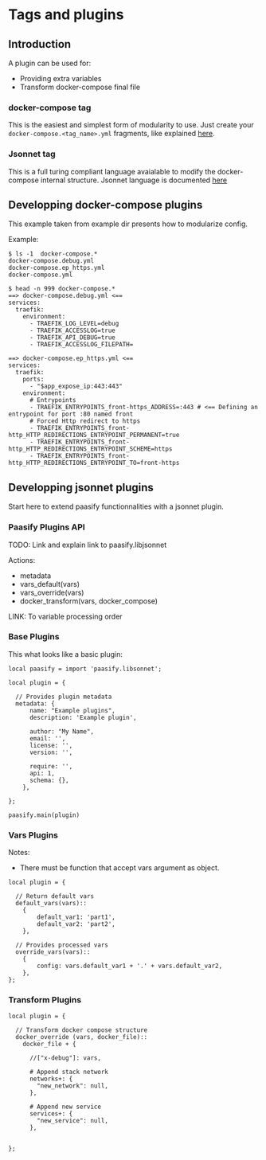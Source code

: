 # Tags and plugins




## Introduction

A plugin can be used for:

* Providing extra variables
* Transform docker-compose final file


### docker-compose tag

This is the easiest and simplest form of modularity to use. Just create
your `docker-compose.<tag_name>.yml` fragments, like explained
[here](https://docs.docker.com/compose/extends/).

### Jsonnet tag

This is a full turing compliant language avaialable to modify the
docker-compose internal structure. Jsonnet language is 
documented [here](https://jsonnet.org/learning/tutorial.html)




## Developping docker-compose plugins

This example taken from example dir presents how to modularize config.

Example:
```
$ ls -1  docker-compose.*
docker-compose.debug.yml
docker-compose.ep_https.yml
docker-compose.yml

$ head -n 999 docker-compose.*
==> docker-compose.debug.yml <==
services:
  traefik:
    environment:
      - TRAEFIK_LOG_LEVEL=debug
      - TRAEFIK_ACCESSLOG=true
      - TRAEFIK_API_DEBUG=true
      - TRAEFIK_ACCESSLOG_FILEPATH=

==> docker-compose.ep_https.yml <==
services:
  traefik:
    ports:
      - "$app_expose_ip:443:443"
    environment:
      # Entrypoints
      - TRAEFIK_ENTRYPOINTS_front-https_ADDRESS=:443 # <== Defining an entrypoint for port :80 named front
      # Forced Http redirect to https
      - TRAEFIK_ENTRYPOINTS_front-http_HTTP_REDIRECTIONS_ENTRYPOINT_PERMANENT=true
      - TRAEFIK_ENTRYPOINTS_front-http_HTTP_REDIRECTIONS_ENTRYPOINT_SCHEME=https
      - TRAEFIK_ENTRYPOINTS_front-http_HTTP_REDIRECTIONS_ENTRYPOINT_TO=front-https

```


## Developping jsonnet plugins

Start here to extend paasify functionnalities with a jsonnet plugin.

### Paasify Plugins API

TODO: Link and explain link to paasify.libjsonnet


Actions:

* metadata
* vars_default(vars)
* vars_override(vars)
* docker_transform(vars, docker_compose)

LINK: To variable processing order

### Base Plugins

This what looks like a basic plugin:
```
local paasify = import 'paasify.libsonnet';

local plugin = {

  // Provides plugin metadata
  metadata: {
      name: "Example plugins",
      description: 'Example plugin',

      author: "My Name",
      email: '',
      license: '',
      version: '',

      require: '',
      api: 1,
      schema: {},
    },

};

paasify.main(plugin)
```

### Vars Plugins

Notes:

* There must be function that accept vars argument as object.

```
local plugin = {

  // Return default vars
  default_vars(vars)::
    {
        default_var1: 'part1',
        default_var2: 'part2',
    },

  // Provides processed vars
  override_vars(vars):: 
    {
        config: vars.default_var1 + '.' + vars.default_var2,
    },
};
```

### Transform Plugins


```
local plugin = {

  // Transform docker compose structure
  docker_override (vars, docker_file)::
    docker_file + {

      //["x-debug"]: vars,

      # Append stack network
      networks+: {
        "new_network": null,
      },

      # Append new service
      services+: {
        "new_service": null,
      },


};
```
